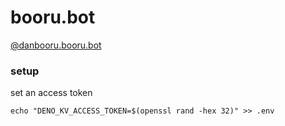 # booru.bot

[@danbooru.booru.bot](https://bsky.app/profile/danbooru.booru.bot)

### setup

set an access token

```shell
echo "DENO_KV_ACCESS_TOKEN=$(openssl rand -hex 32)" >> .env
```
